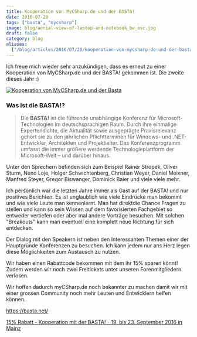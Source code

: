 ```yaml
---
title: Kooperation von MyCSharp.de und der BASTA!
date: 2016-07-20
tags: ["basta", "mycsharp"]
image: blog/aerial-view-of-laptop-and-notebook_bw_osc.jpg
draft: false
category: blog
aliases:
  ["/blog/articles/2016/07/20/kooperation-von-mycsharp-de-und-der-basta/"]
---
```


Ich freue mich wieder sehr anzukündigen, dass es erneut zu einer Kooperation von MyCSharp.de und der BASTA! gekommen ist. Die zweite dieses Jahr :)

<a href="http://www.basta.net" target="_blank">![Kooperation von MyCSharp.de und der Basta](https://cdn.offering.solutions/img/articles/wp-content/uploads/2016/07/BASTA_SE_2016_Leaderboard_32115_v3.gif)</a>

### Was ist die BASTA!?

> Die **BASTA!** ist die führende unabhängige Konferenz für Microsoft-Technologien im deutschsprachigen Raum. Durch ihre einmalige Expertendichte, die Aktualität sowie ausgeprägte Praxisrelevanz gehört sie zu den jährlichen Pflichtterminen für Windows- und .NET-Entwickler, Architekten und Projektleiter.
> Das Konferenzprogramm umfasst die immer größere werdende Technologieplattform der Microsoft-Welt – und darüber hinaus.

Unter den Sprechern befinden sich zum Beispiel Rainer Stropek, Oliver Sturm, Neno Loje, Holger Schwichtenberg, Christian Weyer, Daniel Meixner, Manfred Steyer, Gregor Biswanger, Dominick Baier und viele viele mehr.

Ich persönlich war die letzten Jahre immer als Gast auf der BASTA! und nur positives Berichten. Es ist unglaublich wie viele Eindrücke man bekommt und wie viele Leute man kennenlernt. Man hat direktdie Chance Fragen zu stellen und kann so sein Wissen auf dem favorisierten Fachgebiet so entweder vertiefen oder aber mal andere Vorträge besuchen. Mit solchen "Breakouts" kann man eventuell eine komplett neue Richtung für sich entdecken.

Der Dialog mit den Speakern ist neben den Interessanten Themen einer der Hauptgründe Konferenzen zu besuchen. Ich kann jedem nur ans Herz legen diese Möglichkeiten zum Austausch zu nutzen.

Wir haben einen Rabattcode bekommen mit dem ihr 15% sparen könnt! Zudem werden wir noch zwei Freitickets unter unseren Forenmitgliedern verlosen.

Wir hoffen dadurch myCSharp.de noch bekannter zu machen damit wir mit einer grossen Community noch mehr Leuten und Entwicklern helfen können.

<a href="https://basta.net/" target="_blank">https://basta.net/</a>

<a href="http://www.mycsharp.de/wbb2/thread.php?threadid=117378" target="_blank">15% Rabatt - Kooperation mit der BASTA! - 19. bis 23. September 2016 in Mainz</a>
